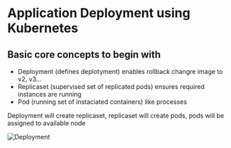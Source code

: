 # Application Deployment using Kubernetes

## Basic core concepts to begin with

* Deployment (defines deplotyment) enables rollback changre image to v2, v3...
* Replicaset (supervised set of replicated pods) ensures required instances are running
* Pod (running set of instaciated containers) like processes

Deployment will create replicaset, replicaset will create pods, pods will be assigned to available node

![Deployment](https://www.katacoda.com/contino/courses/kubernetes/basic-deployments/assets/deployment-high-level.png)
